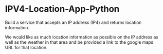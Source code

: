 # IPV4-Location-App-Python
Build a service that accepts an IP address (IP4) and returns location information.

We would like as much location information as possible on the IP address as well as the weather in that area and be provided a link to the google maps URL for that location.
